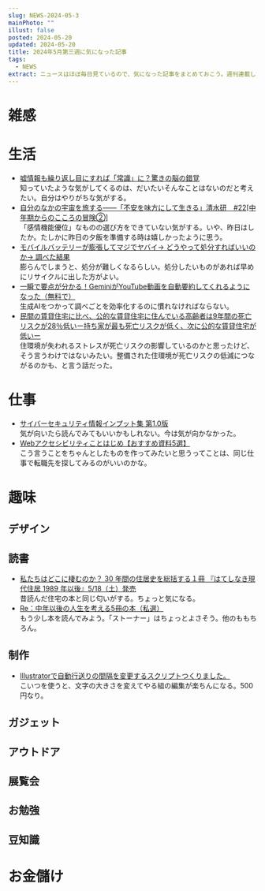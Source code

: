 ```yaml
---
slug: NEWS-2024-05-3
mainPhoto: ""
illust: false
posted: 2024-05-20
updated: 2024-05-20
title: 2024年5月第三週に気になった記事
tags:
  - NEWS
extract: ニュースはほぼ毎日見ているので、気になった記事をまとめておこう。週刊連載したい。
---
```


# 雑感

# 生活

- [嘘情報も繰り返し目にすれば「常識」に？驚きの脳の錯覚](https://nazology.net/archives/150275)  
  知っていたような気がしてくるのは、だいたいそんなことはないのだと考えたい。自分はやりがちな気がする。
- [自分のなかの宇宙を旅する――「不安を味方にして生きる」清水研　#22[中年期からのこころの冒険②]](https://nhkbook-hiraku.com/n/n67489da1edbd)  
  「感情機能優位」なものの選び方をできていない気がする。いや、昨日はしたか。たしかに昨日の夕飯を準備する時は嬉しかったように思う。
- [モバイルバッテリーが膨張してマジでヤバイ→ どうやって処分すればいいのか→ 調べた結果](https://getnews.jp/archives/3529430)  
  膨らんでしまうと、処分が難しくなるらしい。処分したいものがあれば早めにリサイクルに出した方がよい。
- [一瞬で要点が分かる！GeminiがYouTube動画を自動要約してくれるようになった（無料で）](https://www.lifehacker.jp/article/2405-use-gemini-summarize-youtube-videos-free/)  
  生成AIをつかって調べごとを効率化するのに慣れなければならない。
- [民間の賃貸住宅に比べ、公的な賃貸住宅に住んでいる高齢者は9年間の死亡リスクが28％低いー持ち家が最も死亡リスクが低く、次に公的な賃貸住宅が低いー](https://www.rcast.u-tokyo.ac.jp/ja/news/report/page_00318.html)  
  住環境が失われるストレスが死亡リスクの影響しているのかと思ったけど、そう言うわけではないみたい。整備された住環境が死亡リスクの低減につながるのかも、と言う話だった。
# 仕事

- [サイバーセキュリティ情報インプット集 第1.0版](https://qiita.com/secubot5/items/29c7d773a7cf40541a52)  
  気が向いたら読んでみてもいいかもしれない。今は気が向かなかった。
- [Webアクセシビリティことはじめ【おすすめ資料5選】](https://note.com/akane_desu/n/nd87568683725)  
  こう言うことをちゃんとしたものを作ってみたいと思うってことは、同じ仕事で転職先を探してみるのがいいのかな。

# 趣味

## デザイン

## 読書

- [私たちはどこに棲むのか？ 30 年間の住居史を総括する１冊 『はてしなき現代住居 1989 年以後』5/18（土）発売](https://kenchiku-blog.blogspot.com/2024/05/30-1989-518.html)  
  昔読んだ住宅の本と同じ匂いがする。ちょっと気になる。
- [Re：中年以後の人生を考える5冊の本（私選）](https://fujipon.hatenablog.com/entry/2024/05/21/085215)  
  もう少し本を読んでみよう。「ストーナー」はちょっとよさそう。他のももちろん。

## 制作

- [Illustratorで自動行送りの間隔を変更するスクリプトつくりました。](https://note.com/efficiencydesign/n/n02d9c591c874)  
  こいつを使うと、文字の大きさを変えてやる組の編集が楽ちんになる。500円なり。

## ガジェット

## アウトドア

## 展覧会

## お勉強

## 豆知識

# お金儲け
